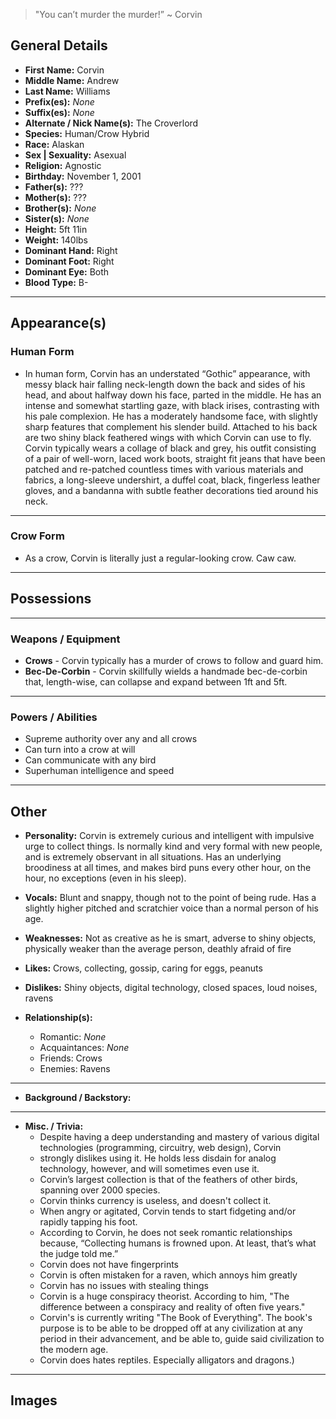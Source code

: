 >  "You can’t murder the murder!” ~ Corvin

## General Details
- **First Name:** Corvin
- **Middle Name:** Andrew
- **Last Name:** Williams
- **Prefix(es):** *None*
- **Suffix(es):** *None*
- **Alternate / Nick Name(s):** The Croverlord
- **Species:** Human/Crow Hybrid
- **Race:** Alaskan
- **Sex | Sexuality:** Asexual 
- **Religion:** Agnostic
- **Birthday:** November 1, 2001
- **Father(s):** ???
- **Mother(s):** ???
- **Brother(s):** *None*
- **Sister(s):** *None*
- **Height:** 5ft 11in
- **Weight:** 140lbs
- **Dominant Hand:** Right 
- **Dominant Foot:** Right
- **Dominant Eye:** Both
- **Blood Type:** B-
***
## Appearance(s)
### Human Form
- In human form, Corvin has an understated “Gothic” appearance, with messy black hair falling neck-length down the back and sides of his
head, and about halfway down his face, parted in the middle. He has an intense and somewhat startling gaze, with black irises, contrasting
with his pale complexion. He has a moderately handsome face, with slightly sharp features that complement his slender build. Attached to
his back are two shiny black feathered wings with which Corvin can use to fly. Corvin typically wears a collage of black and grey, his outfit
consisting of a pair of well-worn, laced work boots, straight fit jeans that have been patched and re-patched countless times with various
materials and fabrics, a long-sleeve undershirt, a duffel coat, black, fingerless leather gloves, and a bandanna with subtle feather
decorations tied around his neck. 
***
### Crow Form
- As a crow, Corvin is literally just a regular-looking crow. Caw caw. 
***
## Possessions
***
### Weapons / Equipment
- **Crows** - Corvin typically has a murder of crows to follow and guard him.
- **Bec-De-Corbin** - Corvin skillfully wields a handmade bec-de-corbin that, length-wise, can collapse and expand between 1ft and 5ft.
***
### Powers / Abilities
- Supreme authority over any and all crows
- Can turn into a crow at will
- Can communicate with any bird
- Superhuman intelligence and speed 
***
## Other
- **Personality:** Corvin is extremely curious and intelligent with impulsive urge to collect things. Is normally kind and very formal with new people, and is extremely observant in all situations. Has an underlying broodiness at all times, and makes bird puns every other hour, on the hour, no
exceptions (even in his sleep).

- **Vocals:** Blunt and snappy, though not to the point of being rude. Has a slightly higher pitched and scratchier voice than a normal person of
his age.

- **Weaknesses:** Not as creative as he is smart, adverse to shiny objects, physically weaker than the average person, deathly afraid of fire

- **Likes:** Crows, collecting, gossip, caring for eggs, peanuts

- **Dislikes:** Shiny objects, digital technology, closed spaces, loud noises, ravens

- **Relationship(s):** 
	- Romantic: *None*
	- Acquaintances: *None*
	- Friends: Crows
	- Enemies: Ravens
***
- **Background / Backstory:** 
***
- **Misc. / Trivia:** 
	- Despite having a deep understanding and mastery of various digital technologies (programming, circuitry, web design), Corvin
	- strongly dislikes using it. He holds less disdain for analog technology, however, and will sometimes even use it.
	- Corvin’s largest collection is that of the feathers of other birds, spanning over 2000 species.
	- Corvin thinks currency is useless, and doesn't collect it.
	- When angry or agitated, Corvin tends to start fidgeting and/or rapidly tapping his foot.
	- According to Corvin, he does not seek romantic relationships because, “Collecting humans is frowned upon. At least, that’s what the judge told me.”
	- Corvin does not have fingerprints 
	- Corvin is often mistaken for a raven, which annoys him greatly
	- Corvin has no issues with stealing things
	- Corvin is a huge conspiracy theorist. According to him, "The difference between a conspiracy and reality of often five years."
	- Corvin's is currently writing "The Book of Everything". The book's purpose is to be able to be dropped off at any civilization at any period in their advancement, and be able to, guide said civilization to the modern age.
	- Corvin does hates  reptiles. Especially alligators and dragons.)
***
## Images